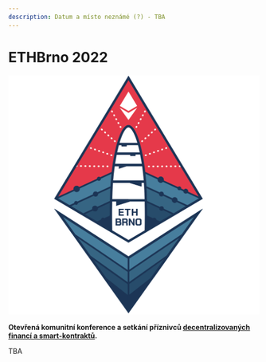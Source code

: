 ```yaml
---
description: Datum a místo neznámé (?) - TBA
---
```


# ETHBrno 2022

 ![](<.gitbook/assets/ethbrno (1).png>)

**Otevřená komunitní konference a setkání příznivců **[**decentralizovaných financí a smart-kontraktů**](https://komunita.gwei.cz/klicove-pojmy)**.**

TBA
